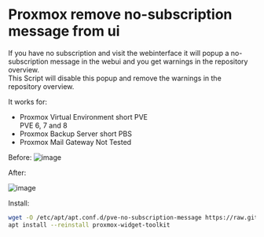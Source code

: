 # Proxmox remove no-subscription message from ui

If you have no subscription and visit the webinterface it will popup a no-subscription message in the webui and you get warnings in the repository overview.  
This Script will disable this popup and remove the warnings in the repository overview.

It works for: 
* Proxmox Virtual Environment short PVE  
  PVE 6, 7 and 8
* Proxmox Backup Server short PBS
* Proxmox Mail Gateway Not Tested

Before:
![image](https://github.com/thethink3r/Proxmox-remove-no-subscription-message/assets/132231658/fa89042f-11a1-48d8-89da-37d86237db5f)

After:

![image](https://github.com/thethink3r/Proxmox-remove-no-subscription-message/assets/132231658/a8235b40-4b65-4731-b2fa-3aeb2cd91563)

Install:
```bash
wget -O /etc/apt/apt.conf.d/pve-no-subscription-message https://raw.githubusercontent.com/thethink3r/Proxmox-remove-no-subscription-message/main/pve-no-subscription-message
apt install --reinstall proxmox-widget-toolkit
```
